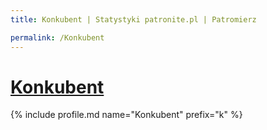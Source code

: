 ```yaml
---
title: Konkubent | Statystyki patronite.pl | Patromierz

permalink: /Konkubent
---
```


# [Konkubent](https://patronite.pl/Konkubent)

{% include profile.md name="Konkubent" prefix="k" %}
